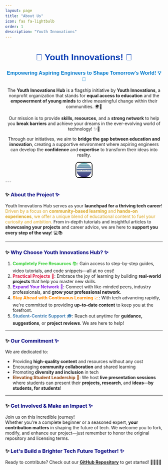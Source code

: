 ```yaml
---
layout: page
title: "About Us"
icon: fas fa-lightbulb
order: 1
description: "Youth Innovations"
---
```

<!-- markdownlint-disable-next-line -->
<div align="center">

# <span style="color: #003cb3; font-family: 'Arial Black', Gadget, sans-serif;">🎉 Youth Innovations! 🎉</span>

### <span style="color: #007ACC; font-family: 'Comic Sans MS', cursive, sans-serif;">**Empowering Aspiring Engineers to Shape Tomorrow's World!** 💡🚀</span>

The **Youth Innovations Hub** is a flagship initiative by **Youth Innovations**, a nonprofit organization that stands for **equal access to education** and the **empowerment of young minds** to drive meaningful change within their communities. 🌍💪  

Our mission is to provide **skills, resources**, and a **strong network** to help you **break barriers** and achieve your dreams in the ever-evolving world of technology! ✨🔧  

Through our initiatives, we aim to **bridge the gap between education and innovation**, creating a supportive environment where aspiring engineers can develop the **confidence** and **expertise** to transform their ideas into reality.

<img src="../assets/images/youth-logo.png" alt="Youth Innovations Banner" style="width: 10%; border: 2px solid #000; border-radius: 10px;"/>

</div>
---


### ✨ <span style="color: #000080;">About the Project ✨</span> 

Youth Innovations Hub serves as your **launchpad for a thriving tech career**!  
<span style="color: #DAA520;">Driven by a focus on <strong>community-based learning</strong> and <strong>hands-on experiences</strong>, we offer a unique blend of educational content to fuel your curiosity and ambition.</span> From in-depth tutorials and insightful articles to **showcasing your projects** and career advice, we are here to **support you every step of the way**! 💻📚

---

### ✨ <span style="color: #000080;">Why Choose Youth Innovations Hub? ✨</span>

1. <span style="color: #32CD32;">**Completely Free Resources** 📚</span>: Gain access to step-by-step guides, video tutorials, and code snippets—all at no cost!  
2. <span style="color: #DC143C;">**Practical Projects** 🔨</span>: Embrace the joy of learning by building **real-world projects** that help you master new skills.  
3. <span style="color: #8A2BE2;">**Expand Your Network** 🔗</span>: Connect with like-minded peers, industry professionals, and **grow your professional network**.  
4. <span style="color: #FF8C00;">**Stay Ahead with Continuous Learning** 📈</span>: With tech advancing rapidly, we're committed to providing **up-to-date content** to keep you at the forefront.  
5. <span style="color: #4682B4;">**Student-Centric Support** 🎓</span>: Reach out anytime for **guidance, suggestions**, or **project reviews**. We are here to help!

---

### ✨ <span style="color: #000080;">Our Commitment ✨</span>  

We are dedicated to:  
- Providing **high-quality content** and resources without any cost  
- Encouraging **community collaboration** and shared learning  
- Promoting **diversity and inclusion** in tech  
- <span style="color: #8B4513;">**Elevating Student Leadership** 🎤</span>: We host **live presentation sessions** where students can present their **projects, research**, and **ideas**—**by students, for students**!

---

### ✨ <span style="color: #000080;">Get Involved & Make an Impact ✨</span> 

Join us on this incredible journey!  
Whether you're a complete beginner or a seasoned expert, **your contribution matters** in shaping the future of tech. We welcome you to fork, modify, and enhance our project—just remember to honor the original repository and licensing terms.

### ✨ <span style="color: #000080;">Let's Build a Brighter Tech Future Together! ✨</span>

Ready to contribute? Check out our [**GitHub Repository**](https://github.com/infoyouth/infoyouth.github.io/) to get started! 🧑‍💻👩‍💻
